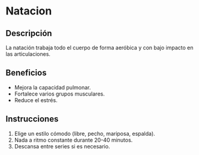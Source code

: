 # Natacion 

## Descripción
La natación trabaja todo el cuerpo de forma aeróbica y con bajo impacto en las articulaciones.

## Beneficios
- Mejora la capacidad pulmonar.
- Fortalece varios grupos musculares.
- Reduce el estrés.

## Instrucciones
1. Elige un estilo cómodo (libre, pecho, mariposa, espalda).
2. Nada a ritmo constante durante 20-40 minutos.
3. Descansa entre series si es necesario.